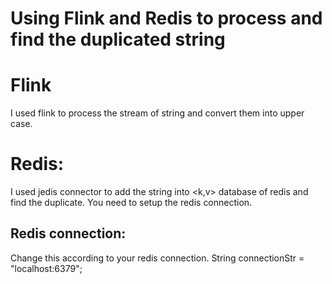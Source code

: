 # Using Flink and Redis to process and find the duplicated string
  
 # Flink
 I used flink to process the stream of string and convert them into upper case.
  
 # Redis:
  I used jedis connector to add the string into <k,v> database of redis and find the duplicate.
  You need to setup the redis connection.
   
 ## Redis connection:
  Change this according to your redis connection.
  String connectionStr = "localhost:6379";
